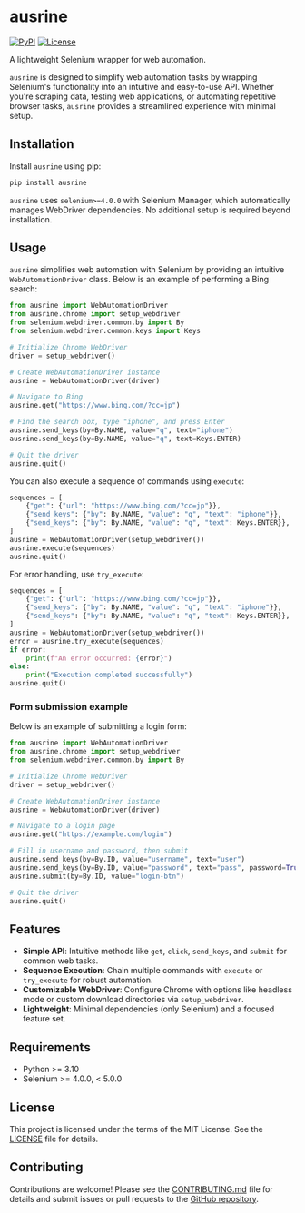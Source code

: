 # ausrine

[![PyPI](https://img.shields.io/pypi/v/ausrine)](https://pypi.org/project/ausrine/)
[![License](https://img.shields.io/badge/license-MIT-blue.svg)](LICENSE)

A lightweight Selenium wrapper for web automation.

`ausrine` is designed to simplify web automation tasks by wrapping Selenium's functionality into an intuitive and easy-to-use API. Whether you're scraping data, testing web applications, or automating repetitive browser tasks, `ausrine` provides a streamlined experience with minimal setup.

## Installation

Install `ausrine` using pip:

```bash
pip install ausrine
```

`ausrine` uses `selenium>=4.0.0` with Selenium Manager, which automatically manages WebDriver dependencies. No additional setup is required beyond installation.

## Usage

`ausrine` simplifies web automation with Selenium by providing an intuitive `WebAutomationDriver` class. Below is an example of performing a Bing search:

```python
from ausrine import WebAutomationDriver
from ausrine.chrome import setup_webdriver
from selenium.webdriver.common.by import By
from selenium.webdriver.common.keys import Keys

# Initialize Chrome WebDriver
driver = setup_webdriver()

# Create WebAutomationDriver instance
ausrine = WebAutomationDriver(driver)

# Navigate to Bing
ausrine.get("https://www.bing.com/?cc=jp")

# Find the search box, type "iphone", and press Enter
ausrine.send_keys(by=By.NAME, value="q", text="iphone")
ausrine.send_keys(by=By.NAME, value="q", text=Keys.ENTER)

# Quit the driver
ausrine.quit()
```

You can also execute a sequence of commands using `execute`:

```python
sequences = [
    {"get": {"url": "https://www.bing.com/?cc=jp"}},
    {"send_keys": {"by": By.NAME, "value": "q", "text": "iphone"}},
    {"send_keys": {"by": By.NAME, "value": "q", "text": Keys.ENTER}},
]
ausrine = WebAutomationDriver(setup_webdriver())
ausrine.execute(sequences)
ausrine.quit()
```

For error handling, use `try_execute`:

```python
sequences = [
    {"get": {"url": "https://www.bing.com/?cc=jp"}},
    {"send_keys": {"by": By.NAME, "value": "q", "text": "iphone"}},
    {"send_keys": {"by": By.NAME, "value": "q", "text": Keys.ENTER}},
]
ausrine = WebAutomationDriver(setup_webdriver())
error = ausrine.try_execute(sequences)
if error:
    print(f"An error occurred: {error}")
else:
    print("Execution completed successfully")
ausrine.quit()
```

### Form submission example

Below is an example of submitting a login form:

```python
from ausrine import WebAutomationDriver
from ausrine.chrome import setup_webdriver
from selenium.webdriver.common.by import By

# Initialize Chrome WebDriver
driver = setup_webdriver()

# Create WebAutomationDriver instance
ausrine = WebAutomationDriver(driver)

# Navigate to a login page
ausrine.get("https://example.com/login")

# Fill in username and password, then submit
ausrine.send_keys(by=By.ID, value="username", text="user")
ausrine.send_keys(by=By.ID, value="password", text="pass", password=True)
ausrine.submit(by=By.ID, value="login-btn")

# Quit the driver
ausrine.quit()
```

## Features

- **Simple API**: Intuitive methods like `get`, `click`, `send_keys`, and `submit` for common web tasks.
- **Sequence Execution**: Chain multiple commands with `execute` or `try_execute` for robust automation.
- **Customizable WebDriver**: Configure Chrome with options like headless mode or custom download directories via `setup_webdriver`.
- **Lightweight**: Minimal dependencies (only Selenium) and a focused feature set.

## Requirements

- Python >= 3.10
- Selenium >= 4.0.0, < 5.0.0

## License

This project is licensed under the terms of the MIT License. See the [LICENSE](LICENSE) file for details.

## Contributing

Contributions are welcome! Please see the [CONTRIBUTING.md](CONTRIBUTING.md) file for details and submit issues or pull requests to the [GitHub repository](https://github.com/naoyoshinori/ausrine).
